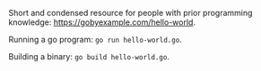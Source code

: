 Short and condensed resource for people with prior programming knowledge: https://gobyexample.com/hello-world.

Running a go program: `go run hello-world.go`.

Building a binary: `go build hello-world.go`.

